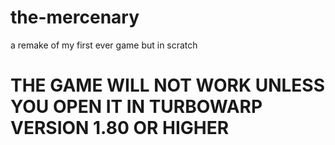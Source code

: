 # the-mercenary
a remake of my first ever game but in scratch

# THE GAME WILL NOT WORK UNLESS YOU OPEN IT IN TURBOWARP VERSION 1.80 OR HIGHER
